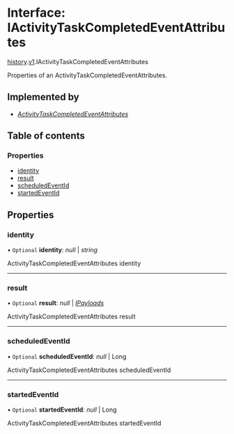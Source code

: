 # Interface: IActivityTaskCompletedEventAttributes

[history](../modules/proto.temporal.api.history.md).[v1](../modules/proto.temporal.api.history.v1.md).IActivityTaskCompletedEventAttributes

Properties of an ActivityTaskCompletedEventAttributes.

## Implemented by

* [*ActivityTaskCompletedEventAttributes*](../classes/proto.temporal.api.history.v1.activitytaskcompletedeventattributes.md)

## Table of contents

### Properties

- [identity](proto.temporal.api.history.v1.iactivitytaskcompletedeventattributes.md#identity)
- [result](proto.temporal.api.history.v1.iactivitytaskcompletedeventattributes.md#result)
- [scheduledEventId](proto.temporal.api.history.v1.iactivitytaskcompletedeventattributes.md#scheduledeventid)
- [startedEventId](proto.temporal.api.history.v1.iactivitytaskcompletedeventattributes.md#startedeventid)

## Properties

### identity

• `Optional` **identity**: *null* \| *string*

ActivityTaskCompletedEventAttributes identity

___

### result

• `Optional` **result**: *null* \| [*IPayloads*](proto.temporal.api.common.v1.ipayloads.md)

ActivityTaskCompletedEventAttributes result

___

### scheduledEventId

• `Optional` **scheduledEventId**: *null* \| Long

ActivityTaskCompletedEventAttributes scheduledEventId

___

### startedEventId

• `Optional` **startedEventId**: *null* \| Long

ActivityTaskCompletedEventAttributes startedEventId
